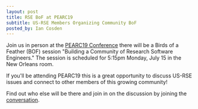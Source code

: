 ```yaml
---
layout: post
title: RSE BoF at PEARC19 
subtitle: US-RSE Members Organizing Community BoF
posted_by: Ian Cosden
---
```



Join us in person at the [PEARC19 Conference](https://www.pearc19.pearc.org/)
there will be a Birds of a Feather (BOF) session "Building a Community
of Research Software Engineers."  The session is scheduled for 5:15pm
Monday, July 15 in the New Orleans room.  

If you'll be attending PEARC19 this is a great opportunity to discuss
US-RSE issues and connect to other members of this growing community!

Find out who else will be there and join in on the discussion by
joining the [conversation]({{site.url}}/join).


